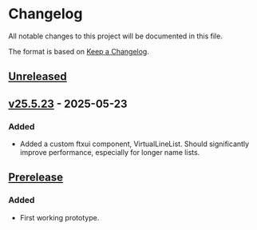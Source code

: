 # Changelog

All notable changes to this project will be documented in this file.

The format is based on [Keep a Changelog](https://keepachangelog.com/en/1.1.0/).

## [Unreleased]

## [v25.5.23] - 2025-05-23

### Added
- Added a custom ftxui component, VirtualLineList. Should significantly improve performance, especially for longer name lists.

## [Prerelease]

### Added
- First working prototype. 

[Unreleased]: https://github.com/username/rene
[Prerelease]: https://github.com/username/rene
[v25.5.23]: https://github.com/jpmitchell24/rene/releases/tag/v25.5.23